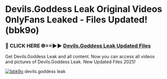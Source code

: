 # Devils.Goddess Leak Original Videos 0nlyFans Leaked - Files Updated! (bbk9o)

<h3>🔴 CLICK HERE 🌐==►► <a href="https://tinyurl.com/ms9xzufz" rel="nofollow">Devils.Goddess Leak Updated Files</a></h3>

Get Devils.Goddess Leak and all content. Now you can access all videos and pictures of Devils.Goddess Leak. New Updated Files 2025!

[![bbk9o](https://i.imgur.com/ppqm5kG.gif)](https://tinyurl.com/ms9xzufz)
devils.goddess leak